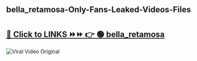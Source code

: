
 ## bella_retamosa-Only-Fans-Leaked-Videos-Files

# <h2><a href="https://mediaupload.pro?bella_retamosa">🔗 Click to LINKS ⏩⏩ 👉 🟢 bella_retamosa </a></h2>

<a href="https://mediaupload.pro?bella_retamosa" rel="nofollow" data-target="animated-image.originalLink"><img src="https://i.ibb.co.com/xMMVF88/686577567.gif" alt="Viral Video Original" style="max-width: 100%; display: inline-block;" data-target="animated-image.originalImage"></a>